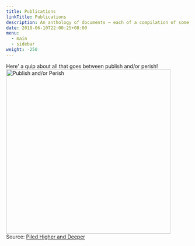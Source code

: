 ```yaml
---
title: Publications
linkTitle: Publications
description: An anthology of documents – each of a compilation of some black text (and colourful images) on white paper – modestly attempting to push the boundaries of human knowledge.
date: 2018-06-10T22:00:25+08:00
menu:
  - main
  - sidebar
weight: -250
---
```


Here' a quip about all that goes between publish and/or perish!
<img src="../images/publish-or-perish.gif" alt="Publish and/or Perish" width="450px"/></br>
Source: [Piled Higher and Deeper](http://phdcomics.com/comics/archive.php?comicid=1443)


<!-- For a complete list check my [Google Scholar](https://scholar.google.com/citations?user=7ISycOUAAAAJ). -->